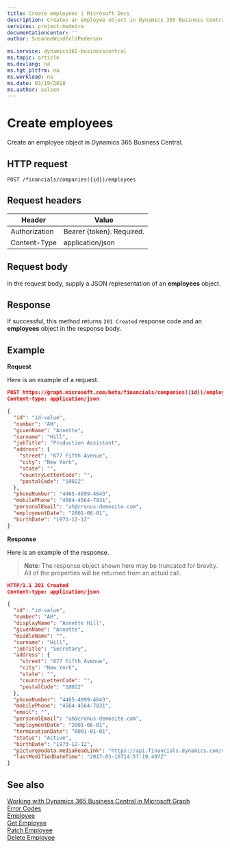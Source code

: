 ```yaml
---
title: Create employees | Microsoft Docs
description: Creates an employee object in Dynamics 365 Business Central.
services: project-madeira
documentationcenter: ''
author: SusanneWindfeldPedersen

ms.service: dynamics365-businesscentral
ms.topic: article
ms.devlang: na
ms.tgt_pltfrm: na
ms.workload: na
ms.date: 03/19/2018
ms.author: solsen
---
```


# Create employees
Create an employee object in Dynamics 365 Business Central.

## HTTP request
```
POST /financials/companies({id})/employees
```

## Request headers
|Header        |Value                    |
|--------------|-------------------------|
|Authorization |Bearer {token}. Required.|
|Content-Type  |application/json         |

## Request body
In the request body, supply a JSON representation of an **employees** object.

## Response
If successful, this method returns ```201 Created``` response code and an **employees** object in the response body.

## Example

**Request**

Here is an example of a request.

```json
POST https://graph.microsoft.com/beta/financials/companies({id})/employees
Content-type: application/json

{
  "id": "id-value",
  "number": "AH",
  "givenName": "Annette",
  "surname": "Hill",
  "jobTitle": "Production Assistant",
  "address": {
    "street": "677 Fifth Avenue",
    "city": "New York",
    "state": "",
    "countryLetterCode": "",
    "postalCode": "10022"
  },
  "phoneNumber": "4465-4899-4643",
  "mobilePhone": "4564-4564-7831",
  "personalEmail": "ah@cronus-demosite.com",
  "employmentDate": "2001-06-01",
  "birthDate": "1973-12-12"  
}

```

**Response**

Here is an example of the response. 

> **Note**: The response object shown here may be truncated for brevity. All of the properties will be returned from an actual call.

```json
HTTP/1.1 201 Created
Content-type: application/json

{
  "id": "id-value",
  "number": "AH",
  "displayName": "Annette Hill",
  "givenName": "Annette",
  "middleName": "",
  "surname": "Hill",
  "jobTitle": "Secretary",
  "address": {
    "street": "677 Fifth Avenue",
    "city": "New York",
    "state": "",
    "countryLetterCode": "",
    "postalCode": "10022"
  },
  "phoneNumber": "4465-4899-4643",
  "mobilePhone": "4564-4564-7831",
  "email": "",
  "personalEmail": "ah@cronus-demosite.com",
  "employmentDate": "2001-06-01",
  "terminationDate": "0001-01-01",
  "status": "Active",
  "birthDate": "1973-12-12",
  "picture@odata.mediaReadLink": "https://api.financials.dynamics.com/v1.0/api/beta/companies({id})/employees({id})/picture",
  "lastModifiedDateTime": "2017-03-16T14:57:19.497Z" 
}

```

## See also
[Working with Dynamics 365 Business Central in Microsoft Graph](../resources/dynamics_overview.md)  
[Error Codes](../dynamics_error_codes.md)  
[Employee](../resources/dynamics_employee.md)  
[Get Employee](../api/dynamics_employee_get.md)  
[Patch Employee](../api/dynamics_employee_update.md)  
[Delete Employee](../api/dynamics_employee_delete.md)  
